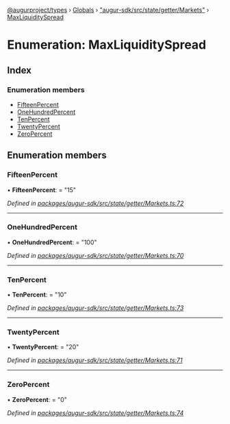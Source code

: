 [@augurproject/types](../README.md) › [Globals](../globals.md) › ["augur-sdk/src/state/getter/Markets"](../modules/_augur_sdk_src_state_getter_markets_.md) › [MaxLiquiditySpread](_augur_sdk_src_state_getter_markets_.maxliquidityspread.md)

# Enumeration: MaxLiquiditySpread

## Index

### Enumeration members

* [FifteenPercent](_augur_sdk_src_state_getter_markets_.maxliquidityspread.md#fifteenpercent)
* [OneHundredPercent](_augur_sdk_src_state_getter_markets_.maxliquidityspread.md#onehundredpercent)
* [TenPercent](_augur_sdk_src_state_getter_markets_.maxliquidityspread.md#tenpercent)
* [TwentyPercent](_augur_sdk_src_state_getter_markets_.maxliquidityspread.md#twentypercent)
* [ZeroPercent](_augur_sdk_src_state_getter_markets_.maxliquidityspread.md#zeropercent)

## Enumeration members

###  FifteenPercent

• **FifteenPercent**: = "15"

*Defined in [packages/augur-sdk/src/state/getter/Markets.ts:72](https://github.com/AugurProject/augur/blob/69c4be52bf/packages/augur-sdk/src/state/getter/Markets.ts#L72)*

___

###  OneHundredPercent

• **OneHundredPercent**: = "100"

*Defined in [packages/augur-sdk/src/state/getter/Markets.ts:70](https://github.com/AugurProject/augur/blob/69c4be52bf/packages/augur-sdk/src/state/getter/Markets.ts#L70)*

___

###  TenPercent

• **TenPercent**: = "10"

*Defined in [packages/augur-sdk/src/state/getter/Markets.ts:73](https://github.com/AugurProject/augur/blob/69c4be52bf/packages/augur-sdk/src/state/getter/Markets.ts#L73)*

___

###  TwentyPercent

• **TwentyPercent**: = "20"

*Defined in [packages/augur-sdk/src/state/getter/Markets.ts:71](https://github.com/AugurProject/augur/blob/69c4be52bf/packages/augur-sdk/src/state/getter/Markets.ts#L71)*

___

###  ZeroPercent

• **ZeroPercent**: = "0"

*Defined in [packages/augur-sdk/src/state/getter/Markets.ts:74](https://github.com/AugurProject/augur/blob/69c4be52bf/packages/augur-sdk/src/state/getter/Markets.ts#L74)*
